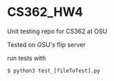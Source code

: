 # CS362_HW4
Unit testing repo for CS362 at OSU

Tested on OSU's flip server

run tests with

```$ python3 test_[fileToTest].py```
